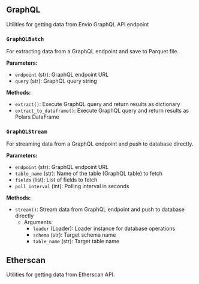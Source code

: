 ## GraphQL
Utilities for getting data from Envio GraphQL API endpoint 

### `GraphQLBatch`

For extracting data from a GraphQL endpoint and save to Parquet file.

**Parameters:**

- `endpoint` (str): GraphQL endpoint URL
- `query` (str): GraphQL query string

**Methods:**

- `extract()`: Execute GraphQL query and return results as dictionary
- `extract_to_dataframe()`: Execute GraphQL query and return results as Polars DataFrame


### `GraphQLStream`

For streaming data from a GraphQL endpoint and push to database directly.

**Parameters:**

- `endpoint` (str): GraphQL endpoint URL
- `table_name` (str): Name of the table (GraphQL table) to fetch
- `fields` (list): List of fields to fetch
- `poll_interval` (int): Polling interval in seconds

**Methods:**

- `stream()`: Stream data from GraphQL endpoint and push to database directly
  - Arguments:
    - `loader` (Loader): Loader instance for database operations
    - `schema` (str): Target schema name
    - `table_name` (str): Target table name

## Etherscan
Utilities for getting data from Etherscan API.
